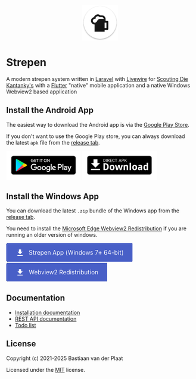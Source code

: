 <p align="center"><img src="apps/flutter/android/app/src/main/res/mipmap-xhdpi/ic_launcher.png" alt="Strepen logo"></p>

# Strepen

A modern strepen system written in [Laravel](https://laravel.com/) with [Livewire](https://laravel-livewire.com/) for [Scouting Die Kantanky's](https://www.diekantankys.nl/) with a [Flutter](https://flutter.dev/) "native" mobile application and a native Windows Webview2 based application

## Install the Android App

The easiest way to download the Android app is via the [Google Play Store](https://play.google.com/store/apps/details?id=nl.plaatsoft.strepen).

If you don't want to use the Google Play store, you can always download the latest `apk` file from the [release tab](https://github.com/bplaat/strepen/releases).

<a href="https://play.google.com/store/apps/details?id=nl.plaatsoft.strepen"><img alt="Get it on Google Play" src="server/public/images/google-play-download.png" width="200"></a>
<a href="https://github.com/bplaat/strepen/releases/tag/client-v1.6.0"><img alt="Get it on Google Play" src="server/public/images/direct-apk-download.png" width="200"></a>

## Install the Windows App

You can download the latest `.zip` bundle of the Windows app from the [release tab](https://github.com/bplaat/strepen/releases).

You need to install the [Microsoft Edge Webview2 Redistribution](https://github.com/bplaat/strepen/releases/download/windows-client-v1.6.0/MicrosoftEdgeWebview2Setup.exe) if you are running an older version of windows.

<a href="https://github.com/bplaat/strepen/releases/download/windows-client-v1.6.0/strepen-win64.zip"><img alt="Download Strepen App (Windows 7+ 64-bit)" src="docs/images/windows-app-download.png"></a> &nbsp; &nbsp; &nbsp;
<a href="https://github.com/bplaat/strepen/releases/download/windows-client-v1.6.0/MicrosoftEdgeWebview2Setup.exe"><img alt="Webview2 Redistribution" src="docs/images/windows-webview2-download.png"></a>

## Documentation

-   [Installation documentation](docs/installation.md)
-   [REST API documentation](https://stam.diekantankys.nl/api.html)
-   [Todo list](https://github.com/users/bplaat/projects/2)

## License

Copyright (c) 2021-2025 Bastiaan van der Plaat

Licensed under the [MIT](LICENSE) license.
